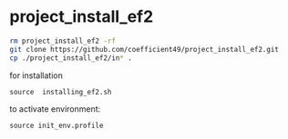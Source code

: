 # project_install_ef2

```bash
rm project_install_ef2 -rf
git clone https://github.com/coefficient49/project_install_ef2.git
cp ./project_install_ef2/in* .
```
for installation

```
source  installing_ef2.sh
```

to activate environment:

```
source init_env.profile
```
